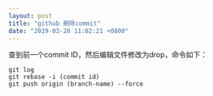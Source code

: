 ```yaml
---
layout: post
title: "github 删除commit"
date: "2019-03-20 11:02:21 +0800"
---
```



查到前一个commit ID，然后编辑文件修改为drop，命令如下：
```
git log
git rebase -i (commit id)
git push origin (branch-name) --force
```
